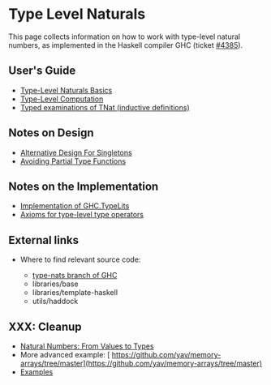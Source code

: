 # Type Level Naturals



This page collects information on how to work with type-level natural numbers, as implemented in the Haskell compiler GHC (ticket [\#4385](https://gitlab.staging.haskell.org/ghc/ghc/issues/4385)).


## User's Guide


- [Type-Level Naturals Basics](type-nats/basics)
- [Type-Level Computation](type-nats/operations)
- [Typed examinations of TNat (inductive definitions)](type-nats/inductive-definitions)

## Notes on Design


- [Alternative Design For Singletons](type-nats/alternative-singletons)
- [Avoiding Partial Type Functions](type-nats/avoiding-partial-type-functions)


    


## Notes on the Implementation


- [Implementation of GHC.TypeLits](type-nats/implementation)
- [
  Axioms for type-level type operators](http://github.com/yav/tc-solver/blob/master/docs/axioms.md)

## External links


- Where to find relevant source code:

  - [
    type-nats branch of GHC](http://darcs.haskell.org/cgi-bin/gitweb.cgi?p=ghc.git;a=shortlog;h=refs/heads/type-nats)
  - libraries/base
  - libraries/template-haskell
  - utils/haddock


  


## XXX: Cleanup


- [Natural Numbers: From Values to Types](type-nats/naturals)
- More advanced example: [
  https://github.com/yav/memory-arrays/tree/master](https://github.com/yav/memory-arrays/tree/master)
- [Examples](type-nats/examples)
